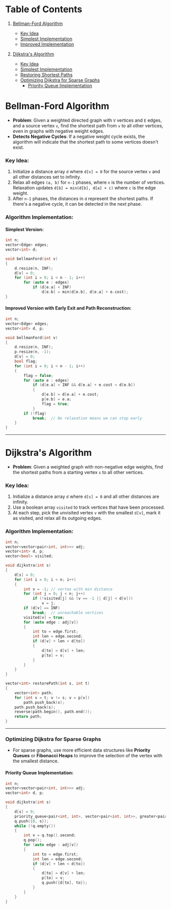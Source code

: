 # Table of Contents

1. [Bellman-Ford Algorithm](#bellman-ford-algorithm)
   - [Key Idea](#key-idea)
   - [Simplest Implementation](#simplest-implementation)
   - [Improved Implementation](#improved-implementation-with-early-exit-and-path-reconstruction)

2. [Dijkstra's Algorithm](#dijkstras-algorithm)
   - [Key Idea](#key-idea)
   - [Simplest Implementation](#simplest-implementation-1)
   - [Restoring Shortest Paths](#restoring-shortest-paths)
   - [Optimizing Dijkstra for Sparse Graphs](#optimizing-dijkstra-for-sparse-graphs)
     - [Priority Queue Implementation](#priority-queue-implementation)
     

# Bellman-Ford Algorithm

- **Problem**: Given a weighted directed graph with `V` vertices and `E` edges, and a source vertex `v`, find the shortest path from `v` to all other vertices, even in graphs with negative weight edges.
- **Detects Negative Cycles**: If a negative weight cycle exists, the algorithm will indicate that the shortest path to some vertices doesn't exist.

### Key Idea:
1. Initialize a distance array `d` where `d[v] = 0` for the source vertex `v` and all other distances set to infinity.
2. Relax all edges `(a, b)` for `n-1` phases, where `n` is the number of vertices. Relaxation updates `d[b] = min(d[b], d[a] + c)` where `c` is the edge weight.
3. After `n-1` phases, the distances in `d` represent the shortest paths. If there's a negative cycle, it can be detected in the next phase.

### Algorithm Implementation:

#### Simplest Version:

```cpp
int n;
vector<Edge> edges;
vector<int> d;

void bellmanFord(int v)
{
    d.resize(n, INF);
    d[v] = 0;
    for (int i = 0; i < n - 1; i++)
        for (auto e : edges)
            if (d[e.a] < INF)
                d[e.b] = min(d[e.b], d[e.a] + e.cost);
}
```

#### Improved Version with Early Exit and Path Reconstruction:

```cpp
int n;
vector<Edge> edges;
vector<int> d, p;

void bellmanFord(int v)
{
    d.resize(n, INF);
    p.resize(n, -1);
    d[v] = 0;
    bool flag;
    for (int i = 0; i < n - 1; i++)
    {
        flag = false;
        for (auto e : edges)
            if (d[e.a] < INF && d[e.a] + e.cost < d[e.b])
            {
                d[e.b] = d[e.a] + e.cost;
                p[e.b] = e.a;
                flag = true;
            }
        if (!flag)
            break;  // No relaxation means we can stop early
    }
}
```

---

# Dijkstra's Algorithm

- **Problem**: Given a weighted graph with non-negative edge weights, find the shortest paths from a starting vertex `s` to all other vertices.

### Key Idea:
1. Initialize a distance array `d` where `d[s] = 0` and all other distances are infinity.
2. Use a boolean array `visited` to track vertices that have been processed.
3. At each step, pick the unvisited vertex `v` with the smallest `d[v]`, mark it as visited, and relax all its outgoing edges.

### Algorithm Implementation:

```cpp
int n;
vector<vector<pair<int, int>>> adj;
vector<int> d, p;
vector<bool> visited;

void dijkstra(int s)
{
    d[s] = 0;
    for (int i = 0; i < n; i++)
    {
        int v = -1; // vertex with min distance
        for (int j = 0; j < n; j++)
            if (!visited[j] && (v == -1 || d[j] < d[v]))
                v = j;
        if (d[v] == INF)
            break;  // unreachable vertices
        visited[v] = true;
        for (auto edge : adj[v])
        {
            int to = edge.first;
            int len = edge.second;
            if (d[v] + len < d[to])
            {
                d[to] = d[v] + len;
                p[to] = v;
            }
        }
    }
}

vector<int> restorePath(int s, int t)
{
    vector<int> path;
    for (int v = t; v != s; v = p[v])
        path.push_back(v);
    path.push_back(s);
    reverse(path.begin(), path.end());
    return path;
}
```

---

### Optimizing Dijkstra for Sparse Graphs

- For sparse graphs, use more efficient data structures like **Priority Queues** or **Fibonacci Heaps** to improve the selection of the vertex with the smallest distance.

#### Priority Queue Implementation:

```cpp
int n;
vector<vector<pair<int, int>>> adj;
vector<int> d, p;

void dijkstra(int s)
{
    d[s] = 0;
    priority_queue<pair<int, int>, vector<pair<int, int>>, greater<pair<int, int>>> q;
    q.push({0, s});
    while (!q.empty())
    {
        int v = q.top().second;
        q.pop();
        for (auto edge : adj[v])
        {
            int to = edge.first;
            int len = edge.second;
            if (d[v] + len < d[to])
            {
                d[to] = d[v] + len;
                p[to] = v;
                q.push({d[to], to});
            }
        }
    }
}
```